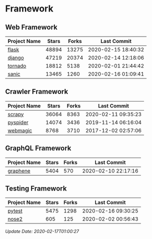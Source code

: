 # Framework

## Web Framework

| Project Name | Stars | Forks | Last Commit |
| ------------ | ----- | ----- | ----------- |
| [flask](https://github.com/pallets/flask) | 48894 | 13275 | 2020-02-15 18:40:32 |
| [django](https://github.com/django/django) | 47219 | 20374 | 2020-02-14 12:18:06 |
| [tornado](https://github.com/tornadoweb/tornado) | 18812 | 5138 | 2020-02-01 21:44:42 |
| [sanic](https://github.com/huge-success/sanic) | 13465 | 1260 | 2020-02-16 01:09:41 |

## Crawler Framework

| Project Name | Stars | Forks | Last Commit |
| ------------ | ----- | ----- | ----------- |
| [scrapy](https://github.com/scrapy/scrapy) | 36064 | 8363 | 2020-02-11 09:35:23 |
| [pyspider](https://github.com/binux/pyspider) | 14074 | 3436 | 2019-11-14 06:16:04 |
| [webmagic](https://github.com/code4craft/webmagic) | 8768 | 3710 | 2017-12-02 02:57:06 |

## GraphQL Framework

| Project Name | Stars | Forks | Last Commit |
| ------------ | ----- | ----- | ----------- |
| [graphene](https://github.com/graphql-python/graphene) | 5404 | 570 | 2020-02-10 22:17:16 |

## Testing Framework

| Project Name | Stars | Forks | Last Commit |
| ------------ | ----- | ----- | ----------- |
| [pytest](https://github.com/pytest-dev/pytest) | 5475 | 1298 | 2020-02-16 09:30:25 |
| [nose2](https://github.com/nose-devs/nose2) | 605 | 125 | 2020-02-02 00:56:43 |

*Update Date: 2020-02-17T01:00:27*